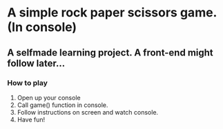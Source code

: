 # A simple rock paper scissors game. (In console)
## A selfmade learning project. A front-end might follow later...
### How to play
1. Open up your console
2. Call game() function in console.
3. Follow instructions on screen and watch console.
4. Have fun!
